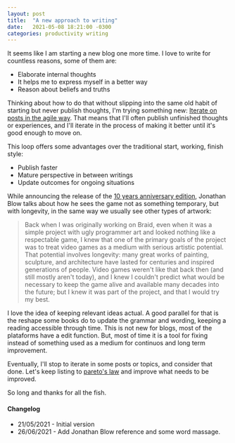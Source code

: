 ```yaml
---
layout: post
title:  "A new approach to writing"
date:   2021-05-08 18:21:00 -0300
categories: productivity writing
---
```


It seems like I am starting a new blog one more time. I love to write for countless reasons, some of them are:

- Elaborate internal thoughts
- It helps me to express myself in a better way
- Reason about beliefs and truths

Thinking about how to do that without slipping into the same old habit of starting but never publish thoughts, I'm trying something new: [Iterate on posts in the agile way](https://agilemanifesto.org/). That means that I'll often publish unfinished thoughts or experiences, and I'll iterate in the process of making it better until it's good enough to move on.

This loop offers some advantages over the traditional start, working, finish style:

- Publish faster
- Mature perspective in between writings
- Update outcomes for ongoing situations

While announcing the release of the [10 years anniversary edition](https://web.archive.org/web/20210621230504/http://braid-game.com), Jonathan Blow talks about how he sees the game not as something temporary, but with longevity, in the same way we usually see other types of artwork:

> Back when I was originally working on Braid, even when it was a simple project with ugly programmer art and looked nothing like a respectable game, I knew that one of the primary goals of the project was to treat video games as a medium with serious artistic potential. That potential involves longevity: many great works of painting, sculpture, and architecture have lasted for centuries and inspired generations of people. Video games weren't like that back then (and still mostly aren't today), and I knew I couldn't predict what would be necessary to keep the game alive and available many decades into the future; but I knew it was part of the project, and that I would try my best.

I love the idea of keeping relevant ideas actual. A good parallel for that is the reshape some books do to update the grammar and wording, keeping a reading accessible through time. This is not new for blogs, most of the plataforms have a edit function. But, most of time it is a tool for fixing instead of something used as a medium for continuos and long term improvement.

Eventually, I'll stop to iterate in some posts or topics, and consider that done. Let's keep listing to [pareto's law](https://en.wikipedia.org/wiki/Pareto_principle) and improve what needs to be improved.

So long and thanks for all the fish.

#### Changelog

- 21/05/2021 - Initial version
- 26/06/2021 - Add Jonathan Blow reference and some word massage.
